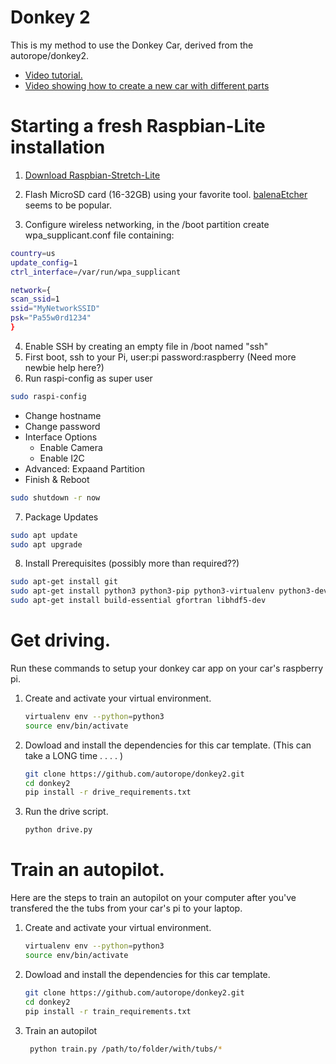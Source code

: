 # Donkey 2

This is my method to use the Donkey Car, derived from the autorope/donkey2. 

* [Video tutorial.](https://www.youtube.com/watch?v=NGTbzfx7aL4&feature=youtu.be)
* [Video showing how to create a new car with different parts](https://www.youtube.com/watch?v=xqASPxPpkw0&t=91s)

# Starting a fresh Raspbian-Lite installation

1. [Download Raspbian-Stretch-Lite](https://www.raspberrypi.org/downloads/raspbian/)

2. Flash MicroSD card (16-32GB) using your favorite tool.  [balenaEtcher](https://www.balena.io/etcher/) seems to be popular.
3. Configure wireless networking, in the /boot partition create wpa_supplicant.conf file containing:
 ```bash
 country=us
 update_config=1
 ctrl_interface=/var/run/wpa_supplicant

 network={
 scan_ssid=1
 ssid="MyNetworkSSID"
 psk="Pa55w0rd1234"
 }
 ```
4.  Enable SSH by creating an empty file in /boot named "ssh"
5. First boot, ssh to your Pi, user:pi password:raspberry  (Need more newbie help here?)
6. Run raspi-config as super user
```bash 
sudo raspi-config
```
* Change hostname
* Change password
* Interface Options
  * Enable Camera
  * Enable I2C
* Advanced: Expaand Partition
* Finish & Reboot
```bash
sudo shutdown -r now
```
7. Package Updates
```bash
sudo apt update
sudo apt upgrade
```
8. Install Prerequisites  (possibly more than required??)
```bash
sudo apt-get install git
sudo apt-get install python3 python3-pip python3-virtualenv python3-dev virtualenv
sudo apt-get install build-essential gfortran libhdf5-dev
```

# Get driving.

Run these commands to setup your donkey car app on your car's raspberry pi.

1. Create and activate your virtual environment.
   ```bash
   virtualenv env --python=python3
   source env/bin/activate
   ```

2. Dowload and install the dependencies for this car template.  (This can take a LONG time . . . . )
   ```bash
   git clone https://github.com/autorope/donkey2.git
   cd donkey2
   pip install -r drive_requirements.txt
   ```
   
3. Run the drive script.
   ```bash 
   python drive.py
   ```


# Train an autopilot.

Here are the steps to train an autopilot on your computer after you've transfered the
the tubs from your car's pi to your laptop. 


1. Create and activate your virtual environment.
   ```bash
   virtualenv env --python=python3
   source env/bin/activate
   ```

2. Dowload and install the dependencies for this car template.
   ```bash
   git clone https://github.com/autorope/donkey2.git
   cd donkey2
   pip install -r train_requirements.txt
   ```

3. Train an autopilot
   ```bash
    python train.py /path/to/folder/with/tubs/*
    ```
